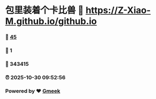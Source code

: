 # 包里装着个卡比兽 :link: https://Z-Xiao-M.github.io/github.io 
### :page_facing_up: [45](https://Z-Xiao-M.github.io/github.io/tag.html) 
### :speech_balloon: 1 
### :hibiscus: 343415 
### :alarm_clock: 2025-10-30 09:52:56 
### Powered by :heart: [Gmeek](https://github.com/Meekdai/Gmeek)
